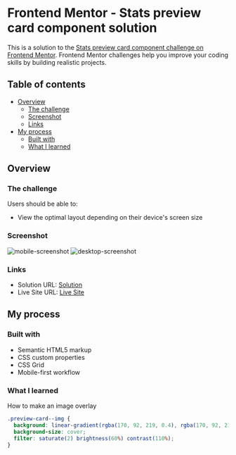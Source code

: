 # Frontend Mentor - Stats preview card component solution

This is a solution to the [Stats preview card component challenge on Frontend Mentor](https://www.frontendmentor.io/challenges/stats-preview-card-component-8JqbgoU62). Frontend Mentor challenges help you improve your coding skills by building realistic projects. 

## Table of contents

- [Overview](#overview)
  - [The challenge](#the-challenge)
  - [Screenshot](#screenshot)
  - [Links](#links)
- [My process](#my-process)
  - [Built with](#built-with)
  - [What I learned](#what-i-learned)

## Overview

### The challenge

Users should be able to:

- View the optimal layout depending on their device's screen size

### Screenshot

![mobile-screenshot](./mobile-screenshot.jpg)
![desktop-screenshot](./desktop-screenshot.jpg)


### Links

- Solution URL: [Solution](https://github.com/purplesunk/stats-preview-card-component-main)
- Live Site URL: [Live Site](https://purplesunk.github.io/stats-preview-card-component-main/)

## My process

### Built with

- Semantic HTML5 markup
- CSS custom properties
- CSS Grid
- Mobile-first workflow

### What I learned

How to make an image overlay

```css
.preview-card--img {
  background: linear-gradient(rgba(170, 92, 219, 0.4), rgba(170, 92, 219, 0.4)), url(../images/image-header-mobile.jpg);
  background-size: cover;
  filter: saturate(2) brightness(60%) contrast(110%);
}
```

